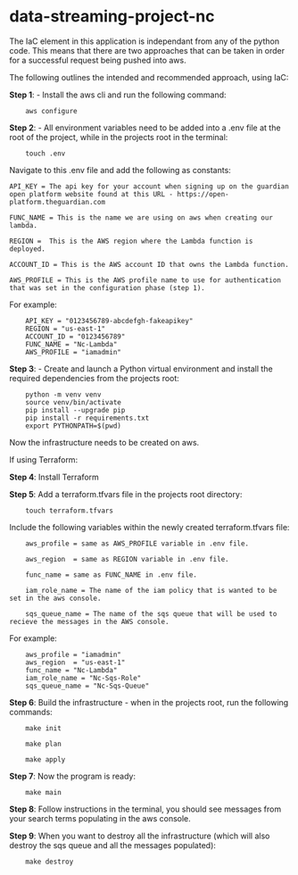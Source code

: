 # data-streaming-project-nc

The IaC element in this application is independant from any of the python code. This means that there are two approaches that can be taken in order for a successful request being pushed into aws.

The following outlines the intended and recommended approach, using IaC:

**Step 1**:
    - Install the aws cli and run the following command:

        aws configure

**Step 2**:
    - All environment variables need to be added into a .env file at the root of the project, while in the projects root in the terminal:

        touch .env

Navigate to this .env file and add the following as constants:

    API_KEY = The api key for your account when signing up on the guardian open platform website found at this URL - https://open-platform.theguardian.com

    FUNC_NAME = This is the name we are using on aws when creating our lambda.

    REGION =  This is the AWS region where the Lambda function is deployed.

    ACCOUNT_ID = This is the AWS account ID that owns the Lambda function.

    AWS_PROFILE = This is the AWS profile name to use for authentication that was set in the configuration phase (step 1).

For example:

        API_KEY = "0123456789-abcdefgh-fakeapikey"
        REGION = "us-east-1"
        ACCOUNT_ID = "0123456789"
        FUNC_NAME = "Nc-Lambda"
        AWS_PROFILE = "iamadmin"

**Step 3**:
    - Create and launch a Python virtual environment and install the required dependencies from the projects root:

        python -m venv venv
        source venv/bin/activate
        pip install --upgrade pip
        pip install -r requirements.txt
        export PYTHONPATH=$(pwd)

Now the infrastructure needs to be created on aws.

If using Terraform:

**Step 4**:
    Install Terraform

**Step 5**:
    Add a terraform.tfvars file in the projects root directory:

        touch terraform.tfvars

Include the following variables within the newly created terraform.tfvars file:

        aws_profile = same as AWS_PROFILE variable in .env file.

        aws_region  = same as REGION variable in .env file.

        func_name = same as FUNC_NAME in .env file.

        iam_role_name = The name of the iam policy that is wanted to be set in the aws console.

        sqs_queue_name = The name of the sqs queue that will be used to recieve the messages in the AWS console.

For example:

        aws_profile = "iamadmin"
        aws_region  = "us-east-1"
        func_name = "Nc-Lambda"
        iam_role_name = "Nc-Sqs-Role"
        sqs_queue_name = "Nc-Sqs-Queue"
        

**Step 6**:
    Build the infrastructure - when in the projects root, run the following commands:

        make init

        make plan

        make apply

**Step 7**:
    Now the program is ready:
    
        make main

**Step 8**:
    Follow instructions in the terminal, you should see messages from your search terms populating in the aws console.

**Step 9**:
    When you want to destroy all the infrastructure (which will also destroy the sqs queue and all the messages populated):

        make destroy